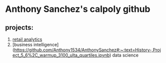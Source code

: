 # Anthony Sanchez's  calpoly github
## projects:

1. [retail analytics](https://linkmehere.com)
2. [business intelligence]
(https://github.com/Anthony1534/AnthonySanchez#:~:text=History-,Project_5_6%2C_warmup_3100_ulta_quartiles.ipynb)
data science
